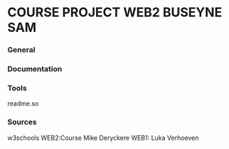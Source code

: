 # **COURSE PROJECT WEB2 BUSEYNE SAM**

### General




### Documentation




### Tools
readme.so

### Sources
w3schools
WEB2:Course Mike Deryckere
WEB1: Luka Verhoeven
